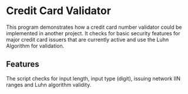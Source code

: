 # Credit Card Validator
This program demonstrates how a credit card number validator could be implemented in another project. It checks for basic security features for major credit card issuers that are currently active and use the Luhn Algorithm for validation.

## Features
The script checks for input length, input type (digit), issuing network IIN ranges and Luhn algorithm validity.
